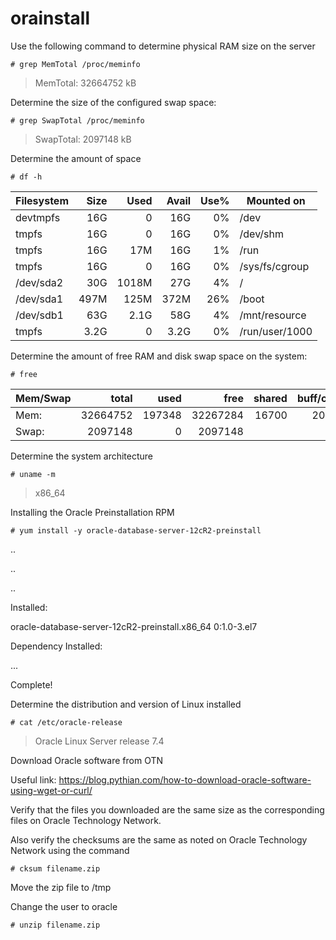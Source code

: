 # orainstall
Use the following command to determine physical RAM size on the server

`# grep MemTotal /proc/meminfo`
> MemTotal:       32664752 kB

Determine the size of the configured swap space:

`# grep SwapTotal /proc/meminfo`
>SwapTotal:       2097148 kB

Determine the amount of space

`# df -h`

Filesystem | Size | Used | Avail | Use% | Mounted on
-------------|-------:|-----:|----:|---:|-------------
devtmpfs     |   16G  |  0   |  16G|   0% |/dev
tmpfs        |   16G  |   0  | 16G |  0% |/dev/shm
tmpfs        |   16G  | 17M  | 16G |  1% |/run
tmpfs        |   16G  |   0  | 16G |  0% |/sys/fs/cgroup
/dev/sda2    |   30G  | 1018M| 27G |  4% |/
/dev/sda1    |  497M  |125M  | 372M|  26% |/boot
/dev/sdb1    |   63G  |2.1G  | 58G  | 4% |/mnt/resource
tmpfs        |  3.2G  |   0  |3.2G  | 0% |/run/user/1000

Determine the amount of free RAM and disk swap space on the system:

`# free`

Mem/Swap | total| used | free | shared | buff/cache | available
----------|-----------:|--------:|-----------:|--------:|----------:|-----------
Mem:      | 32664752    |  197348  |  32267284   |    16700     | 200120  |  32239248
Swap:      | 2097148   |        0   |  2097148|||

Determine the system architecture

`# uname -m`
>x86_64

Installing the Oracle Preinstallation RPM

`# yum install -y oracle-database-server-12cR2-preinstall`

..

..

..

Installed:
  
  oracle-database-server-12cR2-preinstall.x86_64 0:1.0-3.el7

Dependency Installed:

...

Complete!


Determine the distribution and version of Linux installed

`# cat /etc/oracle-release`

>Oracle Linux Server release 7.4

Download Oracle software from OTN

Useful link: https://blog.pythian.com/how-to-download-oracle-software-using-wget-or-curl/

Verify that the files you downloaded are the same size as the corresponding files on Oracle Technology Network. 

Also verify the checksums are the same as noted on Oracle Technology Network using the command

`# cksum filename.zip`

Move the zip file to /tmp

Change the user to oracle

`# unzip filename.zip`

